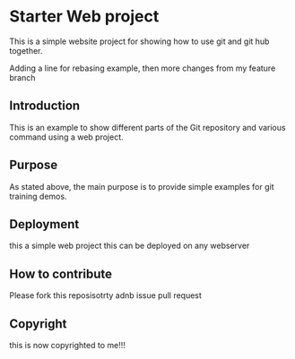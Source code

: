 # Starter Web project

This is a simple website project for showing how to use git and git hub together.

Adding a line for rebasing example, then more changes from my feature branch

## Introduction

This is an example to show different parts of the Git repository and various command using a web project.

## Purpose

As stated above, the main purpose is to provide simple examples for git training demos.

## Deployment

this a simple web project this can be deployed on any webserver

## How to contribute

Please fork this reposisotrty adnb issue pull request

## Copyright

this is now copyrighted to me!!!